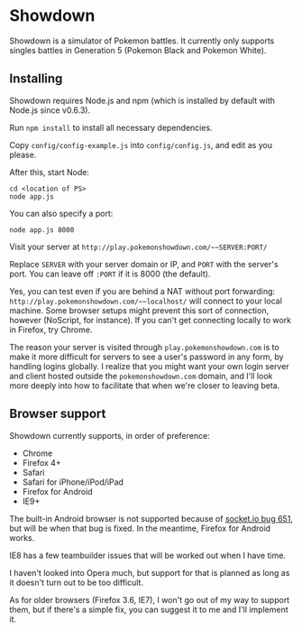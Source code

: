 Showdown
========================================================================

Showdown is a simulator of Pokemon battles. It currently only supports singles battles in Generation 5 (Pokemon Black and Pokemon White).

Installing
------------------------------------------------------------------------

Showdown requires Node.js and npm (which is installed by default with Node.js since v0.6.3).

Run `npm install` to install all necessary dependencies.

Copy `config/config-example.js` into `config/config.js`, and edit as you please.

After this, start Node:

	cd <location of PS>
	node app.js

You can also specify a port:

	node app.js 8000

Visit your server at `http://play.pokemonshowdown.com/~~SERVER:PORT/`

Replace `SERVER` with your server domain or IP, and `PORT` with the server's port. You can leave off `:PORT` if it is 8000 (the default).

Yes, you can test even if you are behind a NAT without port forwarding: `http://play.pokemonshowdown.com/~~localhost/` will connect to your local machine. Some browser setups might prevent this sort of connection, however (NoScript, for instance). If you can't get connecting locally to work in Firefox, try Chrome.

The reason your server is visited through `play.pokemonshowdown.com` is to make it more difficult for servers to see a user's password in any form, by handling logins globally. I realize that you might want your own login server and client hosted outside the `pokemonshowdown.com` domain, and I'll look more deeply into how to facilitate that when we're closer to leaving beta.

Browser support
------------------------------------------------------------------------

Showdown currently supports, in order of preference:

 - Chrome
 - Firefox 4+
 - Safari
 - Safari for iPhone/iPod/iPad
 - Firefox for Android
 - IE9+

The built-in Android browser is not supported because of [socket.io bug 651][1], but will be when that bug is fixed. In the meantime, Firefox for Android works.

IE8 has a few teambuilder issues that will be worked out when I have time.

I haven't looked into Opera much, but support for that is planned as long as it doesn't turn out to be too difficult.

As for older browsers (Firefox 3.6, IE7), I won't go out of my way to support them, but if there's a simple fix, you can suggest it to me and I'll implement it.

  [1]: https://github.com/LearnBoost/socket.io/issues/651
